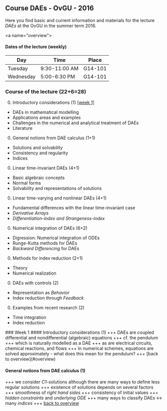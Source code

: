 Course DAEs - OvGU - 2016
-----

Here you find basic and current information and materials for the lecture 
*DAEs* at the OvGU in the summer term 2016.

<a name="overview"\>

#### Dates of the lecture (weekly)

| Day | Time | Place |
| ------- | ------ | ------- |
| Tuesday | 9:30-11:00 AM | G14-101 |
| Wednesday | 5:00-6:30 PM | G14-101 |

### Course of the lecture (22+6=28) 
 0. Introductory considerations (1) [[week 1]](#week1)
   * DAEs in mathematical modelling
   * Applications areas and examples
   * Challenges in the numerical and analytical treatment of DAEs
   * Literature
 0. General notions from DAE calculus (1+1)
   * Solutions and solvability
   * Consistency and regularity
   * Indices
 0. Linear time-invariant DAEs (4+1)
   * Basic algebraic concepts
   * Normal forms
   * Solvability and representations of solutions
 0. Linear time-varying and nonlinear DAEs (4+1)
   * Fundamental differences with the linear time-invariant case
   * *Derivative Arrays*
   * *Differentiation-index and Strangeness-index*
 0. Numerical integration of DAEs (6+2)
   * Digression: Numerical integration of ODEs
   * Runge-Kutta methods for DAEs
   * *Backward Differencing* for DAEs
 0. Methods for index reduction (2+1)
   * Theory
   * Numerical realization
 0. DAEs with controls (2)
   * Representation as *Behavior*
   * Index reduction through *Feedback*
 0. Examples from recent research (2)
   * Time integration
   * Index reduction

<a name="week1"/>
### Week 1
#### Introductory considerations (1)
+++ DAEs are coupled differential and nondifferential (algebraic) equations +++ cf. the pendulum +++ which is naturally modelled as a DAE +++ as are electrical circuits, chemical reactions, and flows +++ in numerical schemes, equations are solved approximately - what does this mean for the pendulum? +++  [back to overview](#overview)

#### General notions from DAE calculus (1)
+++ we consider *C1*-solutions although there are many ways to define less regular solutions +++ existence of solutions depends on several factors +++ smoothness of *right hand sides* +++ consistency of initial values +++ *hidden constraints* and *underlying ODE* +++ many ways to classify DAEs <-> many *indices* +++ [back to overview](#overview)
